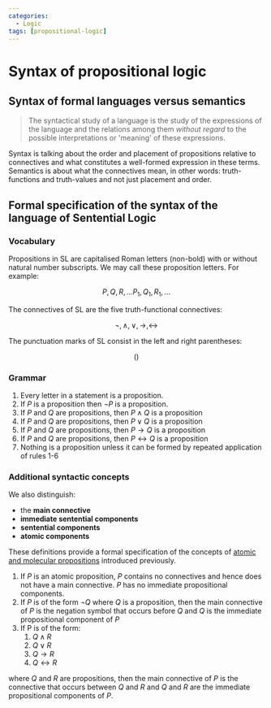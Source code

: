 ```yaml
---
categories:
  - Logic
tags: [propositional-logic]
---
```


# Syntax of propositional logic

## Syntax of formal languages versus semantics

> The syntactical study of a language is the study of the expressions of the language and the relations among them _without regard_ to the possible interpretations or 'meaning' of these expressions.

Syntax is talking about the order and placement of propositions relative to connectives and what constitutes a well-formed expression in these terms. Semantics is about what the connectives mean, in other words: truth-functions and truth-values and not just placement and order.

## Formal specification of the syntax of the language of Sentential Logic

### Vocabulary

Propositions in SL are capitalised Roman letters (non-bold) with or without natural number subscripts. We may call these proposition letters. For example:

$$
  P, Q, R,... P_{1}, Q_{1}, R_{1}, ...
$$

The connectives of SL are the five truth-functional connectives:

$$
  \lnot, \land, \lor, \rightarrow, \leftrightarrow
$$

The punctuation marks of SL consist in the left and right parentheses:

$$
  ( )
$$

### Grammar

1. Every letter in a statement is a proposition.
2. If $P$ is a proposition then $\lnot P$ is a proposition.
3. If $P$ and $Q$ are propositions, then $P \land Q$ is a proposition
4. If $P$ and $Q$ are propositions, then $P \lor Q$ is a proposition
5. If $P$ and $Q$ are propositions, then $P \rightarrow Q$ is a proposition
6. If $P$ and $Q$ are propositions, then $P \leftrightarrow Q$ is a proposition
7. Nothing is a proposition unless it can be formed by repeated application of rules 1-6

### Additional syntactic concepts

We also distinguish:

- the **main connective**
- **immediate sentential components**
- **sentential components**
- **atomic components**

These definitions provide a formal specification of the concepts of [atomic and molecular propositions](/Logic/Propositional_logic/Atomic_and_molecular_propositions.md) introduced previously.

1. If $P$ is an atomic proposition, $P$ contains no connectives and hence does not have a main connective. $P$ has no immediate propositional components.
1. If $P$ is of the form $\lnot Q$ where $Q$ is a proposition, then the main connective of $P$ is the negation symbol that occurs before $Q$ and $Q$ is the immediate propositional component of $P$
1. If P is of the form:
   1. $Q \land R$
   1. $Q \lor R$
   1. $Q \rightarrow R$
   1. $Q \leftrightarrow R$

where $Q$ and $R$ are propositions, then the main connective of $P$ is the connective that occurs between $Q$ and $R$ and $Q$ and $R$ are the immediate propositional components of $P$.
